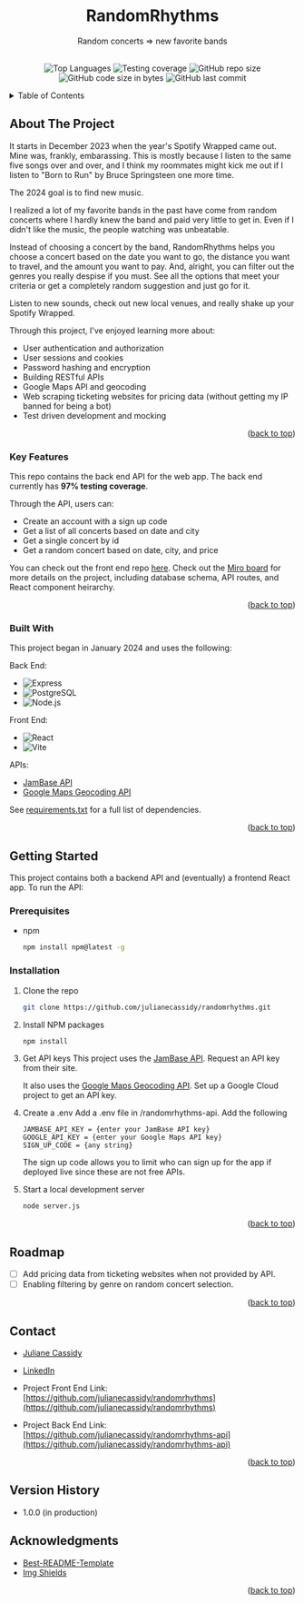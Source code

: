 <a name="readme-top"></a>
<div align="center">

  <h1 align="center">RandomRhythms</h1>

  <p align="center">
    Random concerts => new favorite bands
    <br />
    <br />
    <!-- <a href="https://julianecassidy.com/" target="_blank">Demo</a> -->
    </p>
</div>
<div align="center">

![Top Languages](https://img.shields.io/github/languages/top/julianecassidy/randomrhythms-api)
![Testing coverage](https://img.shields.io/badge/test_coverage-97%25-blue)
![GitHub repo size](https://img.shields.io/github/repo-size/julianecassidy/randomrhythms-api)
![GitHub code size in bytes](https://img.shields.io/github/languages/code-size/julianecassidy/randomrhythms-api)
![GitHub last commit](https://img.shields.io/github/last-commit/julianecassidy/randomrhythms-api)
<!-- ![GitHub](https://img.shields.io/github/license/julianecassidy/randomrhythms-api) -->

</div>

<!-- TABLE OF CONTENTS -->
<details>
  <summary>Table of Contents</summary>
  <ol>
    <li>
      <a href="#about-the-project">About The Project</a>
      <ul>
         <!-- <li><a href="#screenshots">Screenshots</a></li> -->
        <li><a href="#key-features">Key Features</a></li>
        <li><a href="#built-with">Built With</a></li>
      </ul>
    </li>
    <li>
      <a href="#getting-started">Getting Started</a>
    </li>
    <li><a href="#usage">Usage</a></li>
    <li><a href="#roadmap">Roadmap</a></li>
    <li><a href="#contributing">Contributing</a></li>
    <!-- <li><a href="#license">License</a></li> -->
    <li><a href="#contact">Contact</a></li>
    <li><a href="#acknowledgments">Acknowledgments</a></li>
  </ol>
</details>

<!-- ABOUT THE PROJECT -->

## About The Project

It starts in December 2023 when the year's Spotify Wrapped came out. Mine was, frankly, embarassing. This is mostly because I listen to the same five songs over and over, and I think my roommates might kick me out if I listen to "Born to Run" by Bruce Springsteen one more time.

The 2024 goal is to find new music.

I realized a lot of my favorite bands in the past have come from random concerts where I hardly knew the band and paid very little to get in. Even if I didn't like the music, the people watching was unbeatable.

Instead of choosing a concert by the band, RandomRhythms helps you choose a concert based on the date you want to go, the distance you want to travel, and the amount you want to pay. And, alright, you can filter out the genres you really despise if you must. See all the options that meet your criteria or get a completely random suggestion and just go for it.

Listen to new sounds, check out new local venues, and really shake up your Spotify Wrapped.

Through this project, I've enjoyed learning more about:

- User authentication and authorization
- User sessions and cookies
- Password hashing and encryption
- Building RESTful APIs
- Google Maps API and geocoding
- Web scraping ticketing websites for pricing data (without getting my IP banned for being a bot)
- Test driven development and mocking

<p align="right">(<a href="#readme-top">back to top</a>)</p>

<!-- ### Screenshots

<p>
  <img src="static/images/screenshots/timeline.png" alt="Logged In Timeline">
  <br>
  <em>Logged-In Timeline</em>
</p>

<p>
  <img src="static/images/screenshots/profile.png" alt="User Profile Page">
  <br>
  <em>User Profile Page</em>
</p>

<p>
  <img src="static/images/screenshots/followers.png" alt="Followers Listing Page">
  <br>
  <em>Followers Listing Page</em>
</p>

<p align="right">(<a href="#readme-top">back to top</a>)</p> -->

### Key Features

This repo contains the back end API for the web app. The back end currently has **97% testing coverage**.

Through the API, users can:

- Create an account with a sign up code
- Get a list of all concerts based on date and city
- Get a single concert by id
- Get a random concert based on date, city, and price

You can check out the front end repo [here](https://github.com/julianecassidy/randomrhythms). Check out the [Miro board](https://miro.com/app/board/uXjVNCfgqA8=/) for more details on the project, including database schema, API routes, and React component heirarchy.

<p align="right">(<a href="#readme-top">back to top</a>)</p>

### Built With

This project began in January 2024 and uses the following:

Back End:
- ![Express][Express]
- ![PostgreSQL][PostgreSQL]
- ![Node.js][Node.js]

Front End:
- ![React][React]
- ![Vite][Vite]

APIs:
- [JamBase API](https://apidocs.jambase.com/)
- [Google Maps Geocoding API](https://developers.google.com/maps/documentation/geocoding/overview)

See [requirements.txt](https://github.com/julianecassidy/randomrhythms-api/blob/master/requirements.txt) for a full list of dependencies.

<p align="right">(<a href="#readme-top">back to top</a>)</p>

<!-- GETTING STARTED -->

## Getting Started

This project contains both a backend API and (eventually) a frontend React app. To run the API:

### Prerequisites

* npm
  ```sh
  npm install npm@latest -g

### Installation

1. Clone the repo
   ```sh
   git clone https://github.com/julianecassidy/randomrhythms.git
   ```
2. Install NPM packages
   ```sh
   npm install
   ```
3. Get API keys
    This project uses the [JamBase API](https://apidocs.jambase.com/). Request an API key from their site.

    It also uses the [Google Maps Geocoding API](https://developers.google.com/maps/documentation/geocoding/overview). Set up a Google Cloud project to get an API key.
4. Create a .env
    Add a .env file in /randomrhythms-api.
    Add the following
    ```
    JAMBASE_API_KEY = {enter your JamBase API key}
    GOOGLE_API_KEY = {enter your Google Maps API key}
    SIGN_UP_CODE = {any string}
    ```

    The sign up code allows you to limit who can sign up for the app if deployed live since these are not free APIs.
5. Start a local development server
    ```sh
    node server.js
    ```

<p align="right">(<a href="#readme-top">back to top</a>)</p>

<!-- ROADMAP -->

## Roadmap

- [ ] Add pricing data from ticketing websites when not provided by API.
- [ ] Enabling filtering by genre on random concert selection.

<p align="right">(<a href="#readme-top">back to top</a>)</p>

<!-- CONTRIBUTING -->

<!-- LICENSE -->


<!-- CONTACT -->

## Contact

- [Juliane Cassidy](https://julianecassidy.com)
- [LinkedIn](https://www.linkedin.com/in/julianemcassidy/)

- Project Front End Link: [https://github.com/julianecassidy/randomrhythms](https://github.com/julianecassidy/randomrhythms)
- Project Back End Link: [https://github.com/julianecassidy/randomrhythms-api](https://github.com/julianecassidy/randomrhythms-api)


<p align="right">(<a href="#readme-top">back to top</a>)</p>

<!-- VERSION HISTORY -->

## Version History
- 1.0.0 (in production)

<!-- ACKNOWLEDGMENTS -->

## Acknowledgments

- [Best-README-Template](https://github.com/othneildrew/Best-README-Template)
- [Img Shields](https://shields.io)

<p align="right">(<a href="#readme-top">back to top</a>)</p>

<!-- TECHNOLOGY BADGES -->


[React]: https://img.shields.io/badge/React-61DAFB?logo=react&logoColor=white
[Vite]: https://img.shields.io/badge/Vite-61a5ff?logo=vite&logoColor=black
[Express]: https://img.shields.io/badge/Express-000000?logo=express&logoColor=white
[Node.js]: https://img.shields.io/badge/Node.js-339933?logo=node.js&logoColor=white
[PostgreSQL]: https://img.shields.io/badge/PostgreSQL-4169E1?logo=postgresql&logoColor=white


